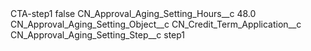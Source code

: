 <?xml version="1.0" encoding="UTF-8"?>
<CustomMetadata xmlns="http://soap.sforce.com/2006/04/metadata" xmlns:xsi="http://www.w3.org/2001/XMLSchema-instance" xmlns:xsd="http://www.w3.org/2001/XMLSchema">
    <label>CTA-step1</label>
    <protected>false</protected>
    <values>
        <field>CN_Approval_Aging_Setting_Hours__c</field>
        <value xsi:type="xsd:double">48.0</value>
    </values>
    <values>
        <field>CN_Approval_Aging_Setting_Object__c</field>
        <value xsi:type="xsd:string">CN_Credit_Term_Application__c</value>
    </values>
    <values>
        <field>CN_Approval_Aging_Setting_Step__c</field>
        <value xsi:type="xsd:string">step1</value>
    </values>
</CustomMetadata>
